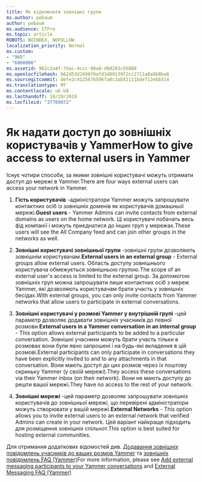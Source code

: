 ```yaml
---
title: Як відключити зовнішні групи
ms.author: pebaum
author: pebaum
ms.audience: ITPro
ms.topic: article
ROBOTS: NOINDEX, NOFOLLOW
localization_priority: Normal
ms.custom:
- "965"
- "6000006"
ms.assetid: 962c2a4f-7dac-4ccc-98a8-d0d283c95808
ms.openlocfilehash: b62d53d1698f0afd3d89139f2cc2711a8a9b8ba6
ms.sourcegitcommit: defe2c412567b596fa8c3ab52111bde712ebb314
ms.translationtype: MT
ms.contentlocale: uk-UA
ms.lasthandoff: 10/29/2019
ms.locfileid: "37769072"
---
```

# <a name="how-to-give-access-to-external-users-in-yammer"></a><span data-ttu-id="8fae1-102">Як надати доступ до зовнішніх користувачів у Yammer</span><span class="sxs-lookup"><span data-stu-id="8fae1-102">How to give access to external users in Yammer</span></span>

<span data-ttu-id="8fae1-103">Існує чотири способи, за якими зовнішні користувачі можуть отримати доступ до мережі в Yammer.</span><span class="sxs-lookup"><span data-stu-id="8fae1-103">There are four ways external users can access your network in Yammer.</span></span>
  
1. <span data-ttu-id="8fae1-104">**Гість користувачів** -адміністратори Yammer можуть запрошувати контактних осіб із зовнішніх доменів як користувачів домашньої мережі.</span><span class="sxs-lookup"><span data-stu-id="8fae1-104">**Guest users** - Yammer Admins can invite contacts from external domains as users on the home network.</span></span> <span data-ttu-id="8fae1-105">Ці користувачі побачать весь фід компанії і можуть приєднатися до інших груп у мережах.</span><span class="sxs-lookup"><span data-stu-id="8fae1-105">These users will see the All Company feed and can join other groups in the networks as well.</span></span>

2. <span data-ttu-id="8fae1-106">**Зовнішні користувачі зовнішньої групи** -зовнішні групи дозволяють зовнішнім користувачам.</span><span class="sxs-lookup"><span data-stu-id="8fae1-106">**External users in an external group** - External groups allow external users.</span></span> <span data-ttu-id="8fae1-107">Область доступу зовнішнього користувача обмежується зовнішньою групою.</span><span class="sxs-lookup"><span data-stu-id="8fae1-107">The scope of an external user's access is limited to the external group.</span></span> <span data-ttu-id="8fae1-108">За допомогою зовнішніх груп можна запрошувати лише контактних осіб з мереж Yammer, які дозволяють користувачам брати участь у зовнішніх бесідах.</span><span class="sxs-lookup"><span data-stu-id="8fae1-108">With external groups, you can only invite contacts from Yammer networks that allow users to participate in external conversations.</span></span>

3. <span data-ttu-id="8fae1-109">**Зовнішні користувачі у розмові Yammer у внутрішній групі** -цей параметр дозволяє додавати зовнішніх учасників до певної розмови.</span><span class="sxs-lookup"><span data-stu-id="8fae1-109">**External users in a Yammer conversation in an internal group** - This option allows external participants to be added to a particular conversation.</span></span> <span data-ttu-id="8fae1-110">Зовнішні учасники можуть брати участь тільки в розмовах вони були явно запрошені і на будь-які вкладення в цій розмові.</span><span class="sxs-lookup"><span data-stu-id="8fae1-110">External participants can only participate in conversations they have been explicitly invited to and to any attachments in that conversation.</span></span> <span data-ttu-id="8fae1-111">Вони мають доступ до цих розмов через їх поштову скриньку Yammer (у своїй мережі).</span><span class="sxs-lookup"><span data-stu-id="8fae1-111">They access these conversations via their Yammer inbox (on their network).</span></span> <span data-ttu-id="8fae1-112">Вони не мають доступу до решти вашої мережі.</span><span class="sxs-lookup"><span data-stu-id="8fae1-112">They have no access to the rest of your network.</span></span>

4. <span data-ttu-id="8fae1-113">**Зовнішні мережі** -цей параметр дозволяє запрошувати зовнішніх користувачів до зовнішньої мережі, що перевірені адміністратори можуть створювати у вашій мережі.</span><span class="sxs-lookup"><span data-stu-id="8fae1-113">**External Networks** - This option allows you to invite external users to an external network that verified Admins can create in your network.</span></span> <span data-ttu-id="8fae1-114">Цей варіант найкраще підходить для розміщення зовнішніх спільнот.</span><span class="sxs-lookup"><span data-stu-id="8fae1-114">This option is best suited for hosting external communities.</span></span>

<span data-ttu-id="8fae1-115">Для отримання додаткових відомостей див. [Додавання зовнішніх повідомлень учасників до ваших розмов Yammer](https://docs.microsoft.com/yammer/work-with-external-users/add-external-participants) та [зовнішніх повідомлень FAQ (Yammer)](https://docs.microsoft.com/yammer/work-with-external-users/external-messaging-faq)</span><span class="sxs-lookup"><span data-stu-id="8fae1-115">For more information, please see [Add external messaging participants to your Yammer conversations](https://docs.microsoft.com/yammer/work-with-external-users/add-external-participants) and [External Messaging FAQ (Yammer)](https://docs.microsoft.com/yammer/work-with-external-users/external-messaging-faq)</span></span>
  